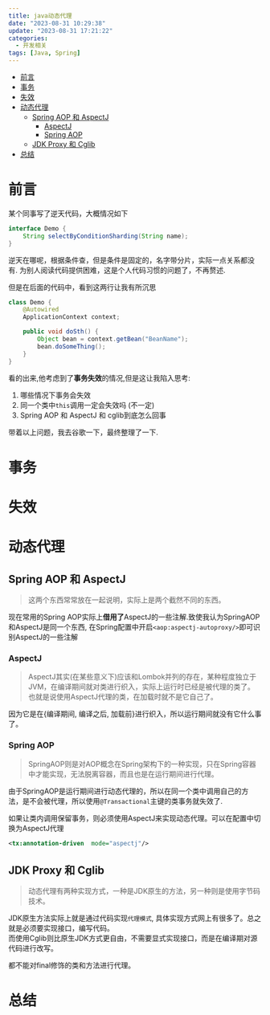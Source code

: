 ```yaml
---
title: java动态代理
date: "2023-08-31 10:29:38"
update: "2023-08-31 17:21:22"
categories:
  - 开发相关
tags: [Java, Spring]
---
```


<!-- TOC -->
* [前言](#前言-)
* [事务](#事务)
* [失效](#失效)
* [动态代理](#动态代理)
  * [Spring AOP 和 AspectJ](#spring-aop-和-aspectj)
    * [AspectJ](#aspectj)
    * [Spring AOP](#spring-aop)
  * [JDK Proxy 和 Cglib](#jdk-proxy-和-cglib)
* [总结](#总结)
<!-- TOC -->

# 前言 

某个同事写了逆天代码，大概情况如下

```java
interface Demo {
    String selectByConditionSharding(String name);
}
```

逆天在哪呢，根据条件查，但是条件是固定的，名字带分片，实际一点关系都没有. 为别人阅读代码提供困难，这是个人代码习惯的问题了，不再赘述.

但是在后面的代码中，看到这两行让我有所沉思

```java
class Demo {
    @Autowired
    ApplicationContext context;

    public void doSth() {
        Object bean = context.getBean("BeanName");
        bean.doSomeThing();
    }
}
```

看的出来,他考虑到了**事务失效**的情况,但是这让我陷入思考:  
1. 哪些情况下事务会失效
2. 同一个类中`this`调用一定会失效吗 (不一定)
3. Spring AOP 和 AspectJ 和 cglib到底怎么回事

带着以上问题，我去谷歌一下，最终整理了一下.

# 事务

# 失效

# 动态代理

## Spring AOP 和 AspectJ
> 这两个东西常常放在一起说明，实际上是两个截然不同的东西。

现在常用的Spring AOP实际上**借用了**AspectJ的一些注解.致使我认为SpringAOP和AspectJ是同一个东西, 在Spring配置中开启`<aop:aspectj-autoproxy/>`即可识别AspectJ的一些注解

### AspectJ
> AspectJ其实(在某些意义下)应该和Lombok并列的存在，某种程度独立于JVM，在编译期间就对类进行织入，实际上运行时已经是被代理的类了。也就是说使用AspectJ代理的类，在加载时就不是它自己了。

因为它是在{编译期间, 编译之后, 加载前}进行织入，所以运行期间就没有它什么事了。

### Spring AOP
> SpringAOP则是对AOP概念在Spring架构下的一种实现，只在Spring容器中才能实现，无法脱离容器，而且也是在运行期间进行代理。

由于SpringAOP是运行期间进行动态代理的，所以在同一个类中调用自己的方法，是不会被代理，所以使用`@Transactional`主键的类事务就失效了.

如果让类内调用保留事务，则必须使用AspectJ来实现动态代理。可以在配置中切换为AspectJ代理

```xml
<tx:annotation-driven  mode="aspectj"/>
```

## JDK Proxy 和 Cglib
> 动态代理有两种实现方式，一种是JDK原生的方法，另一种则是使用字节码技术。

JDK原生方法实际上就是通过代码实现`代理模式`, 具体实现方式网上有很多了。总之就是必须要实现接口，编写代码。  
而使用Cglib则比原生JDK方式更自由，不需要显式实现接口，而是在编译期对源代码进行改写。

都不能对final修饰的类和方法进行代理。

# 总结